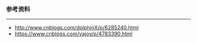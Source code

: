 ### 参考资料
---
* http://www.cnblogs.com/dolphinX/p/6285240.html
* https://www.cnblogs.com/vajoy/p/4783390.html
